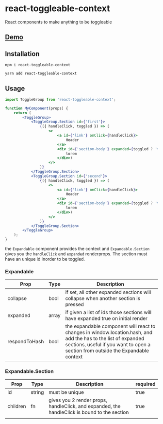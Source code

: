 # react-toggleable-context

React components to make anything to be toggleable

## [Demo](https://codesandbox.io/s/m9qzrrymmx)

## Installation

`npm i react-toggleable-context`

`yarn add react-toggleable-context`

## Usage

```jsx
import ToggleGroup from 'react-toggleable-context';

function MyComponent(props) {
    return (
        <ToggleGroup>
            <ToggleGroup.Section id={'first'}>
                {({ handleClick, toggled }) => (
                    <>
                        <a id={'link'} onClick={handleClick}>
                            Header
                        </a>
                        <div id={'section-body'} expanded={toggled ? 'true' : 'false'}>
                            lorem
                        </div>)
                    </>
                )}
            </ToggleGroup.Section>
            <ToggleGroup.Section id={'second'}>
                {({ handleClick, toggled }) => (
                    <>
                        <a id={'link'} onClick={handleClick}>
                            Header
                        </a>
                        <div id={'section-body'} expanded={toggled ? 'true' : 'false'}>
                            lorem
                        </div>)
                    </>
                )}
            </ToggleGroup.Section>
        </ToggleGroup>
    );
}
```

the `Expandable` component provides the context and `Expandable.Section` gives you the `handleClick` and `expanded` renderprops. The section must have an unique id inorder to be toggled.

### Expandable

| Prop          | Type  | Description                                                                                                                                                                                        |
| ------------- | ----- | -------------------------------------------------------------------------------------------------------------------------------------------------------------------------------------------------- |
| collapse      | bool  | if set, all other expanded sections will collapse when another section is pressed                                                                                                                  |
| expanded      | array | if given a list of ids those sections will have expanded true on initial render                                                                                                                    |
| respondToHash | bool  | the expandable component will react to changes in window.location.hash, and add the has to the list of expanded sections, useful if you want to open a section from outside the Expandable context |

### Expandable.Section

| Prop     | Type   | Description                                                                                  | required |
| -------- | ------ | -------------------------------------------------------------------------------------------- | -------- |
| id       | string | must be unique                                                                               | true     |
| children | fn     | gives you 2 render props, handleClick, and expanded, the handleClick is bound to the section | true     |
|          |        |                                                                                              |          |
